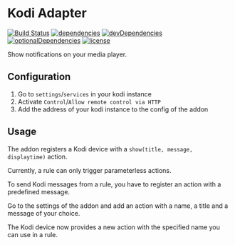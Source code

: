 # Kodi Adapter

[![Build Status](https://travis-ci.org/tim-hellhake/kodi-adapter.svg?branch=master)](https://travis-ci.org/tim-hellhake/kodi-adapter)
[![dependencies](https://david-dm.org/tim-hellhake/kodi-adapter.svg)](https://david-dm.org/tim-hellhake/kodi-adapter)
[![devDependencies](https://david-dm.org/tim-hellhake/kodi-adapter/dev-status.svg)](https://david-dm.org/tim-hellhake/kodi-adapter?type=dev)
[![optionalDependencies](https://david-dm.org/tim-hellhake/kodi-adapter/optional-status.svg)](https://david-dm.org/tim-hellhake/kodi-adapter?type=optional)
[![license](https://img.shields.io/badge/license-MPL--2.0-blue.svg)](LICENSE)

Show notifications on your media player.

## Configuration
1. Go to `settings`/`services` in your kodi instance
2. Activate `Control`/`Allow remote control via HTTP`
3. Add the address of your kodi instance to the config of the addon

## Usage
The addon registers a Kodi device with a `show(title, message, displaytime)` action.

Currently, a rule can only trigger parameterless actions.

To send Kodi messages from a rule, you have to register an action with a predefined message.

Go to the settings of the addon and add an action with a name, a title and a message of your choice.

The Kodi device now provides a new action with the specified name you can use in a rule.

